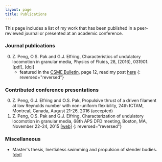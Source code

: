 ```yaml
---
layout: page
title: Publications
---
```


<p class="message">
  This page includes a list of my work that has been published in a peer-reviewed journal or presented at an academic conference.
</p>


### Journal publications


0. Z. Peng, O.S. Pak and G.J. Elfring, Characteristics of undulatory locomotion in granular media, Physics of Fluids, 28, (2016), 031901. [[pdf]](/assets/pof1.pdf), [[doi]](http://dx.doi.org/10.1063/1.4942895)
	* featured in the [CSME Bulletin](http://www.csme-scgm.ca/sites/all/themes/csme/uploaded/CSME_publications/BULLETIN-SPRING%202016.pdf), page 12, read my post [here](/2016/05/13/CSME-feature/)
{: reversed="reversed"}


### Contributed conference presentations


0. Z. Peng, G.J. Elfring and O.S. Pak, Propulsive thrust of a driven filament at low Reynolds number with non-uniform flexibility, 24th ICTAM, Montreal, Canada, August 21-26, 2016 (accepted)
0. Z. Peng, O.S. Pak and G.J. Elfring, Characterization of undulatory locomotion in granular media, 68th APS DFD meeting, Boston, MA, November 22–24, 2015 [[web]](http://meetings.aps.org/link/BAPS.2015.DFD.L26.4)
{: reversed="reversed"}


### Miscellaneous

* Master's thesis, Inertialess swimming and propulsion of slender bodies. [[doi]](https://dx.doi.org/10.14288/1.0300048)